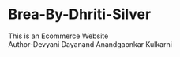 # Brea-By-Dhriti-Silver
This is an Ecommerce Website 
<br>
Author-Devyani Dayanand Anandgaonkar Kulkarni
</br>
